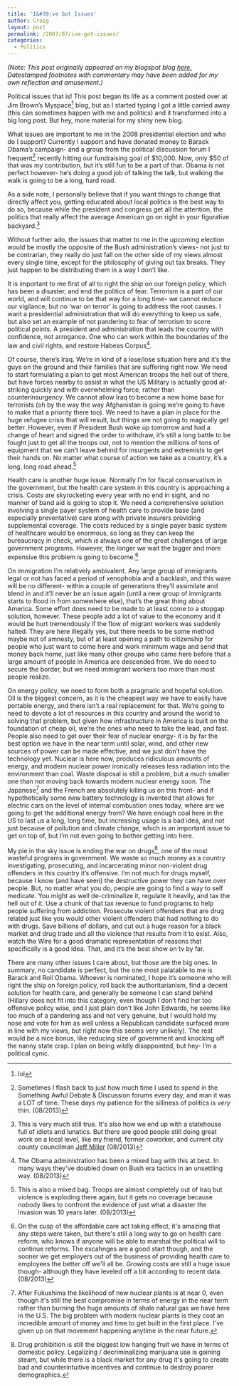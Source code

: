 ```yaml
---
title: 'I&#39;ve Got Issues'
author: Craig
layout: post
permalink: /2007/07/ive-got-issues/
categories:
  - Politics
---
```

*(Note: This post originally appeared on my blogspot blog [here.][1] Datestamped footnotes with commentary may have been added for my own reflection and amusement.)*

 [1]: http://craigtsoandso.blogspot.com/2007/07/ive-got-issues.html

Political issues that is! This post began its life as a comment posted over at Jim Brown’s Myspace[^1] blog, but as I started typing I got a little carried away (this can sometimes happen with me and politics) and it transformed into a big long post. But hey, more material for my shiny new blog.

 [^1]: lol 

What issues are important to me in the 2008 presidential election and who do I support? Currently I support and have donated money to Barack Obama’s campaign- and a group from the political discussion forum I frequent[^2] recently hitting our fundraising goal of $10,000. Now, only $50 of that was my contribution, but it’s still fun to be a part of that. Obama is not perfect however- he’s doing a good job of talking the talk, but walking the walk is going to be a long, hard road.

 [^2]: Sometimes I flash back to just how much time I used to spend in the Something Awful Debate & Discussion forums every day, and man it was a LOT of time. These days my patience for the silliness of politics is *very* thin. (08/2013) 

As a side note, I personally believe that if you want things to change that directly affect you, getting educated about local politics is the best way to do so, because while the president and congress get all the attention, the politics that really affect the average American go on right in your figurative backyard.[^3]

 [^3]: This is very much still true. It's also how we end up with a statehouse full of idiots and lunatics. But there are good people still doing great work on a local level, like my friend, former coworker, and current city county councilman [Jeff Miller](http://twitter.com/Jeff4Indy) (08/2013) 

Without further ado, the issues that matter to me in the upcoming election would be mostly the opposite of the Bush administration’s views- not just to be contrarian, they really do just fall on the other side of my views almost every single time, except for the philosophy of giving out tax breaks. They just happen to be distributing them in a way I don’t like.

It is important to me first of all to right the ship on our foreign policy, which has been a disaster, and end the politics of fear. Terrorism is a part of our world, and will continue to be that way for a long time- we cannot reduce our vigilance, but no ‘war on terror’ is going to address the root causes. I want a presidential administration that will do everything to keep us safe, but also set an example of not pandering to fear of terrorism to score political points. A president and administration that leads the country with confidence, not arrogance. One who can work within the boundaries of the law and civil rights, and restore Habeas Corpus[^4].

 [^4]: The Obama administration has been a mixed bag with this at best. In many ways they've doubled down on Bush era tactics in an unsettling way. (08/2013) 

Of course, there’s Iraq. We’re in kind of a lose/lose situation here and it’s the guys on the ground and their families that are suffering right now. We need to start formulating a plan to get most American troops the hell out of there, but have forces nearby to assist in what the US Military is actually good at- striking quickly and with overwhelming force, rather than counterinsurgency. We cannot allow Iraq to become a new home base for terrorists (oh by the way the way Afghanistan is going we’re going to have to make that a priority there too). We need to have a plan in place for the huge refugee crisis that will result, but things are not going to magically get better. However, even if President Bush woke up tomorrow and had a change of heart and signed the order to withdraw, it’s still a long battle to be fought just to get all the troops out, not to mention the millions of tons of equipment that we can’t leave behind for insurgents and extremists to get their hands on. No matter what course of action we take as a country, it’s a long, long road ahead.[^5]

 [^5]: This is also a mixed bag. Troops are almost completely out of Iraq but violence is exploding there again, but it gets no coverage because nobody likes to confront the evidence of just what a disaster the invasion was 10 years later. (08/2013) 

Health care is another huge issue. Normally I’m for fiscal conservatism in the government, but the health care system in this country is approaching a crisis. Costs are skyrocketing every year with no end in sight, and no manner of band aid is going to stop it. We need a comprehensive solution involving a single payer system of health care to provide base (and especially preventative) care along with private insurers providing supplemental coverage. The costs reduced by a single payer basic system of healthcare would be enormous, so long as they can keep the bureaucracy in check, which is always one of the great challenges of large government programs. However, the longer we wait the bigger and more expensive this problem is going to become.[^6]

 [^6]: On the cusp of the affordable care act taking effect, it's amazing that any steps were taken, but there's still a long way to go on health care reform, who knows if anyone will be able to marshal the political will to continue reforms. The excahnges are a good start though, and the sooner we get employers out of the business of providing health care to employees the better off we'll all be. Growing costs are still a huge issue though- although they have leveled off a bit according to recent data. (08/2013)

On immigration I’m relatively ambivalent. Any large group of immigrants legal or not has faced a period of xenophobia and a backlash, and this wave will be no different- within a couple of generations they’ll assimilate and blend in and it’ll never be an issue again (until a new group of immigrants starts to flood in from somewhere else), that’s the great thing about America. Some effort does need to be made to at least come to a stopgap solution, however. These people add a lot of value to the economy and it would be hurt tremendously if the flow of migrant workers was suddenly halted. They are here illegally yes, but there needs to be some method maybe not of amnesty, but of at least opening a path to citizenship for people who just want to come here and work minimum wage and send that money back home, just like many other groups who came here before that a large amount of people in America are descended from. We do need to secure the border, but we need immigrant workers too more than most people realize.

On energy policy, we need to form both a pragmatic and hopeful solution. Oil is the biggest concern, as it is the cheapest way we have to easily have portable energy, and there isn’t a real replacement for that. We’re going to need to devote a lot of resources in this country and around the world to solving that problem, but given how infrastructure in America is built on the foundation of cheap oil, we’re the ones who need to take the lead, and fast. People also need to get over their fear of nuclear energy- it is by far the best option we have in the near term until solar, wind, and other new sources of power can be made effective, and we just don’t have the technology yet. Nuclear is here now, produces ridiculous amounts of energy, and modern nuclear power ironically releases less radiation into the environment than coal. Waste disposal is still a problem, but a much smaller one than not moving back towards modern nuclear energy soon. The Japanese[^7] and the French are absolutely killing us on this front- and if hypothetically some new battery technology is invented that allows for electric cars on the level of internal combustion ones today, where are we going to get the additional energy from? We have enough coal here in the US to last us a long, long time, but increasing usage is a bad idea, and not just because of pollution and climate change, which is an important issue to get on top of, but I’m not even going to bother getting into here.

 [^7]: After Fukushima the likelihood of new nuclear plants is at near 0, even though it's still the best compromise in terms of energy in the near term rather than burning the huge amounts of shale natural gas we have here in the U.S. The big problem with modern nuclear plants is they cost an incredible amount of money and time to get built in the first place. I've given up on that movement happening anytime in the near future.

My pie in the sky issue is ending the war on drugs[^8], one of the most wasteful programs in government. We waste so much money as a country investigating, prosecuting, and incarcerating minor non-violent drug offenders in this country it’s offensive. I’m not much for drugs myself, because I know (and have seen) the destructive power they can have over people. But, no matter what you do, people are going to find a way to self medicate. You might as well de-criminalize it, regulate it heavily, and tax the hell out of it. Use a chunk of that tax revenue to fund programs to help people suffering from addiction. Prosecute violent offenders that are drug related just like you would other violent offenders that had nothing to do with drugs. Save billions of dollars, and cut out a huge reason for a black market and drug trade and all the violence that results from it to exist. Also, watch the Wire for a good dramatic representation of reasons that specifically is a good idea. That, and it’s the best show on tv by far.

 [^8]: Drug prohibition is still the biggest low hanging fruit we have in terms of domestic policy. Legalizing / decriminalizing marijuana use is gaining steam, but while there is a black market for any drug it's going to create bad and counterintuitive incentives and continue to destroy poorer demographics.

There are many other issues I care about, but those are the big ones. In summary, no candidate is perfect, but the one most palatable to me is Barack and Roll Obama. Whoever is nominated, I hope it’s someone who will right the ship on foreign policy, roll back the authoritarianism, find a decent solution for health care, and generally be someone I can stand behind (Hillary does not fit into this category, even though I don’t find her too offensive policy wise, and I just plain don’t like John Edwards, he seems like too much of a pandering ass and not very genuine, but I would hold my nose and vote for him as well unless a Republican candidate surfaced more in line with my views, but right now this seems very unlikely). The rest would be a nice bonus, like reducing size of government and knocking off the nanny state crap. I plan on being wildly disappointed, but hey- I’m a political cynic.